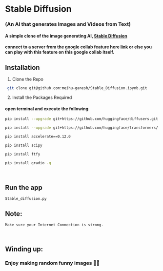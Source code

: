 # Stable Diffusion
### (An AI that generates Images and Videos from Text)
#### A simple clone of the image generating AI, [Stable Diffusion](https://stablediffusionweb.com/)
#### connect to a server from the google collab feature here [link](https://colab.research.google.com/drive/1h2d6ILbOQ9BtNe7qqw8DG6TvdC-2zPO0#scrollTo=gId0-asCBVwL)  or else you can play with this feature on this google collab itself.

## Installation
1. Clone the Repo

``` bash
 git clone git@github.com:meihu-ganesh/Stable_Diffusion.ipynb.git
```

2. Install the Packages Required
#### open terminal and execute the following

``` sh
pip install --upgrade git+https://github.com/huggingface/diffusers.git
```
``` sh
pip install --upgrade git+https://github.com/huggingface/transformers/
```
``` sh
pip install accelerate==0.12.0 
```
``` sh
pip install scipy
```
``` sh
pip install ftfy
```
``` sh
pip install gradio -q
```
&nbsp;
## Run the app 
`Stable_diffusion.py`

## Note:
`Make sure your Internet Connection is strong.`

&nbsp;
## Winding up: 
### Enjoy making random funny images 😶‍🌫️